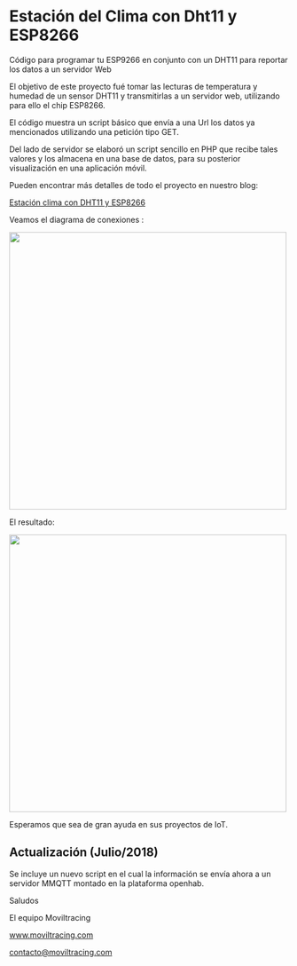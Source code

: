 # Estación del Clima con Dht11 y ESP8266
Código para programar tu ESP9266 en conjunto con un DHT11 para reportar los datos a un servidor Web

El objetivo de este proyecto fué tomar las lecturas de temperatura y humedad de un sensor DHT11 y transmitirlas a un servidor web, utilizando para ello el chip ESP8266.

El código muestra un script básico que envía a una Url los datos ya mencionados utilizando una petición tipo GET.

Del lado de servidor se elaboró un script sencillo en PHP que recibe tales valores y los almacena en una base de datos, para su posterior visualización en una aplicación móvil.

Pueden encontrar más detalles de todo el proyecto en nuestro blog:

[Estación clima con DHT11 y ESP8266](http://www.moviltracing.com/blog/estacion-del-clima-con-esp8266)

Veamos el diagrama de conexiones :

<img src="http://moviltracing.com/iot/images/esp8266_dht11_.png" width="500px" />

El resultado:

<img src="http://moviltracing.com/iot/images/20180309_210203.jpg" width="500px" />

Esperamos que sea de gran ayuda en sus proyectos de IoT.


## Actualización (Julio/2018)

Se incluye un nuevo script en el cual la información se envía ahora a un servidor MMQTT montado en la plataforma openhab.


Saludos

El equipo Moviltracing

www.moviltracing.com

contacto@moviltracing.com
